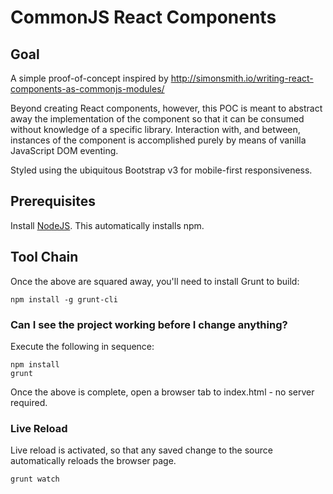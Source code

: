 # CommonJS React Components

## Goal

A simple proof-of-concept inspired by http://simonsmith.io/writing-react-components-as-commonjs-modules/

Beyond creating React components, however, this POC is meant to abstract away the implementation of the component
so that it can be consumed without knowledge of a specific library. Interaction with, and between, instances of the 
component is accomplished purely by means of vanilla JavaScript DOM eventing.

Styled using the ubiquitous Bootstrap v3 for mobile-first responsiveness.

## Prerequisites

Install [NodeJS](http://nodejs.org/download/). This automatically installs npm.

## Tool Chain

Once the above are squared away, you'll need to install Grunt to build:

    npm install -g grunt-cli

### Can I see the project working before I change anything?

Execute the following in sequence:

    npm install
    grunt

Once the above is complete, open a browser tab to index.html - no server required.

### Live Reload

Live reload is activated, so that any saved change to the source automatically reloads the browser page.

    grunt watch
    